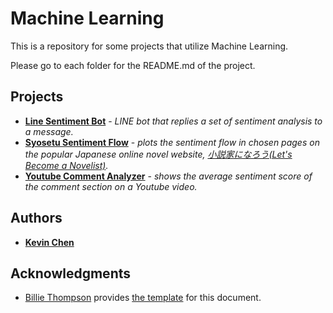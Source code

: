 # Machine Learning

This is a repository for some projects that utilize Machine Learning.

Please go to each folder for the README.md of the project.

## Projects

* **[Line Sentiment Bot](line_bot/)** - *LINE bot that replies a set of sentiment analysis to a message.*
* **[Syosetu Sentiment Flow](syosetu)** - *plots the sentiment flow in chosen pages on the popular Japanese online novel website, [小説家になろう(Let's Become a Novelist)](http://syosetu.com/).*
* **[Youtube Comment Analyzer](youtube_comment_sentiment)** - *shows the average sentiment score of the comment section on a Youtube video.*

## Authors

* **[Kevin Chen](https://github.com/kkchen-dev)**

## Acknowledgments

* [Billie Thompson](https://gist.github.com/PurpleBooth) provides [the template]((https://gist.github.com/PurpleBooth/109311bb0361f32d87a2)) for this document.
